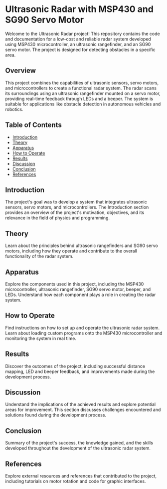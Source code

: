 # Ultrasonic Radar with MSP430 and SG90 Servo Motor

Welcome to the Ultrasonic Radar project! This repository contains the code and documentation for a low-cost and reliable radar system developed using MSP430 microcontroller, an ultrasonic rangefinder, and an SG90 servo motor. The project is designed for detecting obstacles in a specific area.

## Overview

This project combines the capabilities of ultrasonic sensors, servo motors, and microcontrollers to create a functional radar system. The radar scans its surroundings using an ultrasonic rangefinder mounted on a servo motor, providing real-time feedback through LEDs and a beeper. The system is suitable for applications like obstacle detection in autonomous vehicles and robotics.

## Table of Contents

- [Introduction](#introduction)
- [Theory](#theory)
- [Apparatus](#apparatus)
- [How to Operate](#how-to-operate)
- [Results](#results)
- [Discussion](#discussion)
- [Conclusion](#conclusion)
- [References](#references)

## Introduction

The project's goal was to develop a system that integrates ultrasonic sensors, servo motors, and microcontrollers. The Introduction section provides an overview of the project's motivation, objectives, and its relevance in the field of physics and programming.

## Theory

Learn about the principles behind ultrasonic rangefinders and SG90 servo motors, including how they operate and contribute to the overall functionality of the radar system.

## Apparatus

Explore the components used in this project, including the MSP430 microcontroller, ultrasonic rangefinder, SG90 servo motor, beeper, and LEDs. Understand how each component plays a role in creating the radar system.

## How to Operate

Find instructions on how to set up and operate the ultrasonic radar system. Learn about loading custom programs onto the MSP430 microcontroller and monitoring the system in real time.

## Results

Discover the outcomes of the project, including successful distance mapping, LED and beeper feedback, and improvements made during the development process.

## Discussion

Understand the implications of the achieved results and explore potential areas for improvement. This section discusses challenges encountered and solutions found during the development process.

## Conclusion

Summary of the project's success, the knowledge gained, and the skills developed throughout the development of the ultrasonic radar system.

## References

Explore external resources and references that contributed to the project, including tutorials on motor rotation and code for graphic interfaces.
